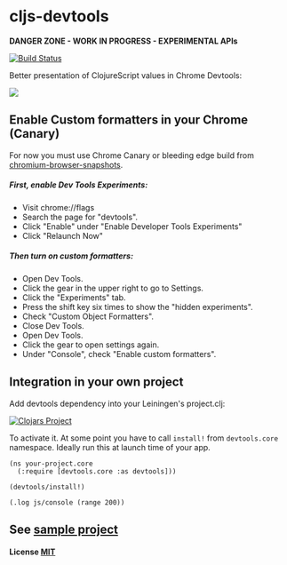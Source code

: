 # cljs-devtools

**DANGER ZONE - WORK IN PROGRESS - EXPERIMENTAL APIs**

[![Build Status](https://travis-ci.org/binaryage/cljs-devtools.svg)](https://travis-ci.org/binaryage/cljs-devtools)

Better presentation of ClojureScript values in Chrome Devtools:

<img src="https://dl.dropboxusercontent.com/u/559047/cljs-formatter-prototype.png">

## Enable Custom formatters in your Chrome (Canary)

For now you must use Chrome Canary or bleeding edge build from [chromium-browser-snapshots](https://commondatastorage.googleapis.com/chromium-browser-snapshots/index.html).

##### First, enable Dev Tools Experiments:

  * Visit chrome://flags
  * Search the page for "devtools".
  * Click "Enable" under "Enable Developer Tools Experiments"
  * Click "Relaunch Now"

##### Then turn on custom formatters:

  * Open Dev Tools.
  * Click the gear in the upper right to go to Settings.
  * Click the "Experiments" tab.
  * Press the shift key six times to show the "hidden experiments".
  * Check "Custom Object Formatters".
  * Close Dev Tools.
  * Open Dev Tools.
  * Click the gear to open settings again.
  * Under "Console", check "Enable custom formatters".

## Integration in your own project

Add devtools dependency into your Leiningen's project.clj:

[![Clojars Project](http://clojars.org/binaryage/devtools/latest-version.svg)](http://clojars.org/binaryage/devtools)

To activate it. At some point you have to call `install!` from `devtools.core` namespace. Ideally run this at launch time of your app.

    (ns your-project.core
      (:require [devtools.core :as devtools]))
    
    (devtools/install!)
    
    (.log js/console (range 200))
    
## See [sample project](https://github.com/binaryage/cljs-devtools-sample)

#### License [MIT](https://raw.githubusercontent.com/binaryage/cljs-devtools/master/LICENSE.txt)